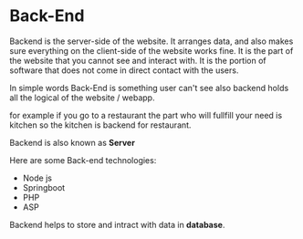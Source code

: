 # Back-End

Backend is the server-side of the website. It arranges data, and also makes sure everything on the client-side of the website works fine. It is the part of the website that you cannot see and interact with. It is the portion of software that does not come in direct contact with the users.

In simple words Back-End is something user can't see also backend holds all the logical of the website / webapp.

for example if you go to a restaurant the part who will fullfill your need is kitchen so the kitchen is backend for restaurant.

Backend is also known as **Server**

Here are some Back-end technologies:

- Node js  
- Springboot
- PHP
- ASP

Backend helps to store and intract with data in **database**.
